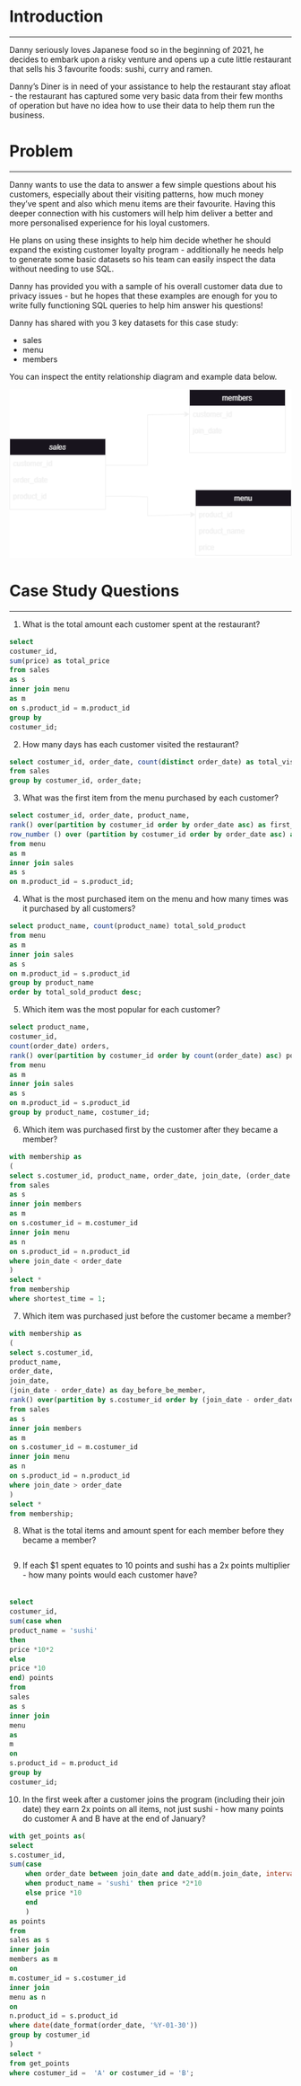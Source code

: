 # Introduction

---

Danny seriously loves Japanese food so in the beginning of 2021, he decides to embark upon a risky venture and opens up a cute little restaurant that sells his 3 favourite foods: sushi, curry and ramen.

Danny’s Diner is in need of your assistance to help the restaurant stay afloat - the restaurant has captured some very basic data from their few months of operation but have no idea how to use their data to help them run the business.

# Problem

---

Danny wants to use the data to answer a few simple questions about his customers, especially about their visiting patterns, how much money they’ve spent and also which menu items are their favourite. Having this deeper connection with his customers will help him deliver a better and more personalised experience for his loyal customers.

He plans on using these insights to help him decide whether he should expand the existing customer loyalty program - additionally he needs help to generate some basic datasets so his team can easily inspect the data without needing to use SQL.

Danny has provided you with a sample of his overall customer data due to privacy issues - but he hopes that these examples are enough for you to write fully functioning SQL queries to help him answer his questions!

Danny has shared with you 3 key datasets for this case study:

- sales
- menu
- members

You can inspect the entity relationship diagram and example data below. 


<p align = center>
<img width = 600 height = 300 src = 'dannys diagram.png'>
</p>


# Case Study Questions

---

1. What is the total amount each customer spent at the restaurant?

```sql
select 
costumer_id,
sum(price) as total_price
from sales
as s
inner join menu 
as m 
on s.product_id = m.product_id
group by 
costumer_id;
```

2. How many days has each customer visited the restaurant?

```sql
select costumer_id, order_date, count(distinct order_date) as total_visited 
from sales 
group by costumer_id, order_date;
```

3. What was the first item from the menu purchased by each customer?

```sql
select costumer_id, order_date, product_name,
rank() over(partition by costumer_id order by order_date asc) as first_menu,
row_number () over (partition by costumer_id order by order_date asc) as ranking
from menu
as m
inner join sales
as s
on m.product_id = s.product_id;
```

4. What is the most purchased item on the menu and how many times was it purchased by all customers?

```sql
select product_name, count(product_name) total_sold_product
from menu
as m
inner join sales
as s
on m.product_id = s.product_id
group by product_name
order by total_sold_product desc;
```

5. Which item was the most popular for each customer?

```sql
select product_name,
costumer_id,
count(order_date) orders,
rank() over(partition by costumer_id order by count(order_date) asc) popularity
from menu
as m
inner join sales
as s
on m.product_id = s.product_id
group by product_name, costumer_id;
```

6. Which item was purchased first by the customer after they became a member?

```sql
with membership as 
(
select s.costumer_id, product_name, order_date, join_date, (order_date - join_date) as day_after_be_member, rank() over(partition by s.costumer_id order by (order_date - join_date) asc) as shortest_time 
from sales
as s
inner join members
as m
on s.costumer_id = m.costumer_id
inner join menu 
as n
on s.product_id = n.product_id
where join_date < order_date
) 
select * 
from membership
where shortest_time = 1;

```

7. Which item was purchased just before the customer became a member?

```sql
with membership as 
(
select s.costumer_id, 
product_name, 
order_date, 
join_date, 
(join_date - order_date) as day_before_be_member, 
rank() over(partition by s.costumer_id order by (join_date - order_date) asc) as shortest_time 
from sales
as s
inner join members
as m
on s.costumer_id = m.costumer_id
inner join menu 
as n
on s.product_id = n.product_id
where join_date > order_date
) 
select * 
from membership;
```

8. What is the total items and amount spent for each member before they became a member?

```sql

```

9. If each $1 spent equates to 10 points and sushi has a 2x points multiplier - how many points would each customer have?

```sql

select
costumer_id,
sum(case when
product_name = 'sushi'
then
price *10*2
else
price *10
end) points
from
sales
as s
inner join
menu
as
m
on
s.product_id = m.product_id
group by
costumer_id;
```

10. In the first week after a customer joins the program (including their join date) they earn 2x points on all items, not just sushi - 
how many points do customer A and B have at the end of January?

```sql
with get_points as(
select 
s.costumer_id,
sum(case
	when order_date between join_date and date_add(m.join_date, interval 6 day) then price*2*10 
    when product_name = 'sushi' then price *2*10
    else price *10
    end
    )
as points
from
sales as s
inner join
members as m
on
m.costumer_id = s.costumer_id
inner join
menu as n
on
n.product_id = s.product_id
where date(date_format(order_date, '%Y-01-30'))
group by costumer_id
)
select * 
from get_points
where costumer_id =  'A' or costumer_id = 'B';

```